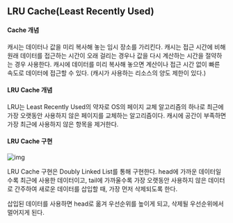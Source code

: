 ## LRU Cache(Least Recently Used)



#### Cache 개념

캐시는 데이터나 값을 미리 복사해 놓는 임시 장소를 가리킨다. 캐시는 접근 시간에 비해 원래 데이터를 접근하는 시간이 오래 걸리는 경우나 값을 다시 계산하는 시간을 절약하는 경우 사용한다. 캐시에 데이터를 미리 복사해 놓으면 계산이나 접근 시간 없이 빠른 속도로 데이터에 접근할 수 있다. (캐시가 사용하는 리소스의 양도 제한이 있다.)

#### LRU Cache 개념

LRU는 Least Recently Used의 약자로 OS의 페이지 교체 알고리즘의 하나로 최근에 가장 오랫동안 사용하지 않은 페이지를 교체하는 알고리즘이다. 캐시에 공간이 부족하면 가장 최근에 사용하지 않은 항목을 제거한다.



#### LRU Cache 구현

![img](https://k.kakaocdn.net/dn/bW7p8I/btqv5hjmB5E/X3lwMNQP8Np2Jtl2kQg1EK/img.png)



LRU Cache 구현은 Doubly Linked List를 통해 구현한다. head에 가까운 데이터일수록 최근에 사용한 데이터이고, tail에 가까울수록 가장 오랫동안 사용하지 않은 데이터로 간주하여 새로운 데이터를 삽입할 때, 가장 먼저 삭제되도록 한다.

삽입된 데이터를 사용하면 head로 옮겨 우선순위를 높이게 되고, 삭제될 우선순위에서 멀어지게 된다.